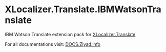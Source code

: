 # XLocalizer.Translate.IBMWatsonTranslate
IBM Watson Translate extension pack for [XLocalizer.Translate](https://github.com/LazZiya/XLocalizer.Translate)

For all documentations visit: [DOCS.Ziyad.info](http://docs.ziyad.info)
